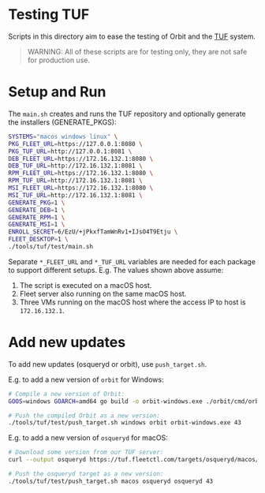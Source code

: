# Testing TUF

Scripts in this directory aim to ease the testing of Orbit and the [TUF](https://theupdateframework.io/) system.

> WARNING: All of these scripts are for testing only, they are not safe for production use.

# Setup and Run

The `main.sh` creates and runs the TUF repository and optionally generate the installers (GENERATE_PKGS):
```sh
SYSTEMS="macos windows linux" \
PKG_FLEET_URL=https://127.0.0.1:8080 \
PKG_TUF_URL=http://127.0.0.1:8081 \
DEB_FLEET_URL=https://172.16.132.1:8080 \
DEB_TUF_URL=http://172.16.132.1:8081 \
RPM_FLEET_URL=https://172.16.132.1:8080 \
RPM_TUF_URL=http://172.16.132.1:8081 \
MSI_FLEET_URL=https://172.16.132.1:8080 \
MSI_TUF_URL=http://172.16.132.1:8081 \
GENERATE_PKG=1 \
GENERATE_DEB=1 \
GENERATE_RPM=1 \
GENERATE_MSI=1 \
ENROLL_SECRET=6/EzU/+jPkxfTamWnRv1+IJsO4T9Etju \
FLEET_DESKTOP=1 \
./tools/tuf/test/main.sh
```

Separate `*_FLEET_URL` and `*_TUF_URL` variables are needed for each package to support different setups.
E.g. The values shown above assume:
1. The script is executed on a macOS host.
2. Fleet server also running on the same macOS host.
3. Three VMs running on the macOS host where the access IP to host is `172.16.132.1`.

# Add new updates

To add new updates (osqueryd or orbit), use `push_target.sh`.

E.g. to add a new version of `orbit` for Windows:
```sh
# Compile a new version of Orbit:
GOOS=windows GOARCH=amd64 go build -o orbit-windows.exe ./orbit/cmd/orbit

# Push the compiled Orbit as a new version:
./tools/tuf/test/push_target.sh windows orbit orbit-windows.exe 43
```

E.g. to add a new version of `osqueryd` for macOS:
```sh
# Download some version from our TUF server:
curl --output osqueryd https://tuf.fleetctl.com/targets/osqueryd/macos/5.0.1/osqueryd

# Push the osqueryd target as a new version:
./tools/tuf/test/push_target.sh macos osqueryd osqueryd 43
```